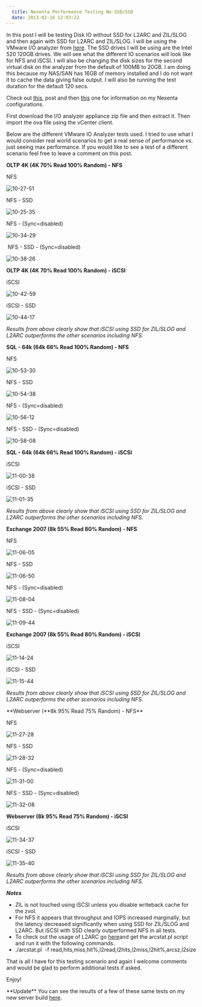 ```yaml
---
  title: Nexenta Performance Testing No-SSD/SSD
  date: 2013-02-16 12:03:22
---
```


In this post I will be testing Disk IO without SSD for L2ARC and
ZIL/SLOG and then again with SSD for L2ARC and ZIL/SLOG. I will be using
the VMware I/O analyzer from [here](http://labs.vmware.com/flings/io-analyzer).
The SSD drives I will be using are the Intel 520 120GB drives. We will see what
the different IO scenarios will look like for NFS and iSCSI. I will also be changing
the disk sizes for the second virtual disk on the analyzer from the
default of 100MB to 20GB. I am doing this because my NAS/SAN has 16GB of
memory installed and I do not want it to cache the data giving false
output. I will also be running the test duration for the default 120
secs.

Check out
[this ](https://everythingshouldbevirtual.com/nexentastoresxi53750glacpvdsnfsiscsi-part-1/ "http\://everythingshouldbevirtual.com/nexentastoresxi53750glacpvdsnfsiscsi-part-1/")
post and then [this](https://everythingshouldbevirtual.com/nexentastoresxi53750glacpvdsnfsiscsi-part-2-2 "http\://everythingshouldbevirtual.com/nexentastoresxi53750glacpvdsnfsiscsi-part-2-2")
one for information on my Nexenta configurations.

First download the I/O analyzer appliance zip file and then extract it.
Then import the ova file using the vCenter client.

Below are the different VMware IO Analyzer tests used. I tried to use
what I would consider real world scenarios to get a real sense of
performance vs. just seeing max performance. If you would like to see a
test of a different scenario feel free to leave a comment on this post.

**OLTP 4K (4K 70% Read 100% Random) - NFS**

NFS

![10-27-51](../../assets/10-27-51-300x223.png)

NFS - SSD

![10-25-35](../../assets/10-25-35-300x226.png)

NFS - (Sync=disabled)

![10-34-29](../../assets/10-34-29-300x223.png)

 NFS - SSD - (Sync=disabled)

![10-38-26](../../assets/10-38-26-300x224.png)

**OLTP 4K (4K 70% Read 100% Random) - iSCSI**

iSCSI

![10-42-59](../../assets/10-42-59-300x224.png)

iSCSI - SSD

![10-44-17](../../assets/10-44-17-300x224.png)

_Results from above clearly show that iSCSI using SSD for ZIL/SLOG and
L2ARC outperforms the other scenarios including NFS._

**SQL - 64k (64k 66% Read 100% Random) - NFS**

NFS

![10-53-30](../../assets/10-53-30-300x224.png)

NFS - SSD

![10-54-38](../../assets/10-54-38-300x224.png)

NFS - (Sync=disabled)

![10-56-12](../../assets/10-56-12-300x225.png)

NFS - SSD - (Sync=disabled)

![10-58-08](../../assets/10-58-08-300x223.png)

**SQL - 64k (64k 66% Read 100% Random) - iSCSI**

iSCSI

![11-00-38](../../assets/11-00-38-300x224.png)

iSCSI - SSD

![11-01-35](../../assets/11-01-35-300x224.png)

_Results from above clearly show that iSCSI using SSD for ZIL/SLOG and
L2ARC outperforms the other scenarios including NFS._

**Exchange 2007 (8k 55% Read 80% Random) - NFS**

NFS

![11-06-05](../../assets/11-06-05-300x224.png)

NFS - SSD

![11-06-50](../../assets/11-06-50-300x224.png)

NFS - (Sync=disabled)

![11-08-04](../../assets/11-08-04-300x224.png)

NFS - SSD - (Sync=disabled)

![11-09-44](../../assets/11-09-44-300x225.png)

**Exchange 2007 (8k 55% Read 80% Random) - iSCSI**

iSCSI

![11-14-24](../../assets/11-14-24-300x226.png)

iSCSI - SSD

![11-15-44](../../assets/11-15-44-300x226.png)

_Results from above clearly show that iSCSI using SSD for ZIL/SLOG and
L2ARC outperforms the other scenarios including NFS._

**Webserver (**8k 95% Read 75% Random) - NFS\*\*

NFS

![11-27-28](../../assets/11-27-28-300x224.png)

NFS - SSD

![11-28-32](../../assets/11-28-32-300x225.png)

NFS - (Sync=disabled)

![11-31-00](../../assets/11-31-00-300x224.png)

NFS - SSD - (Sync=disabled)

![11-32-08](../../assets/11-32-08-300x224.png)

**Webserver (8k 95% Read 75% Random) - iSCSI**

iSCSI

![11-34-37](../../assets/11-34-37-300x226.png)

iSCSI - SSD

![11-35-40](../../assets/11-35-40-300x225.png)

_Results from above clearly show that iSCSI using SSD for ZIL/SLOG and
L2ARC outperforms the other scenarios including NFS._

**_Notes_**

-   ZIL is not touched using iSCSI unless you disable writeback cache
    for the zvol.
-   For NFS it appears that throughput and IOPS increased marginally,
    but the latency decreased significantly when using SSD for ZIL/SLOG
    and L2ARC. But iSCSI with SSD clearly outperformed NFS in all tests.
-   To check out the usage of L2ARC go
    [here](https://github.com/mharsch/arcstat)and get the arcstat.pl
    script and run it with the following commands.
-   ./arcstat.pl  -f read,hits,miss,hit%,l2read,l2hits,l2miss,l2hit%,arcsz,l2size

That is all I have for this testing scenario and again I welcome
comments and would be glad to perform additional tests if asked.

Enjoy!

\*\*Update\*\* You can see the results of a few of these same tests on
my new server build
[here](https://everythingshouldbevirtual.com/new-nexenta-server-test-iscsi-ssd "http\://everythingshouldbevirtual.com/new-nexenta-server-test-iscsi-ssd").
